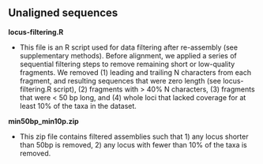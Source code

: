 ## Unaligned sequences

**locus-filtering.R**

* This file is an R script used for data filtering after re-assembly (see supplementary methods). Before alignment, we applied a series of sequential filtering steps to remove remaining short or low-quality fragments. We removed (1) leading and trailing N characters from each fragment, and resulting sequences that were zero length (see locus-filtering.R script), (2) fragments with > 40% N characters, (3) fragments that were < 50 bp long, and (4) whole loci that lacked coverage for at least 10% of the taxa in the dataset.

**min50bp_min10p.zip** 

* This zip file contains filtered assemblies such that 1) any locus shorter than 50bp is removed, 2) any locus with fewer than 10% of the taxa is removed.